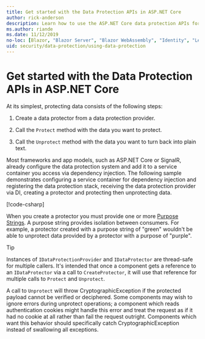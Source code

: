 ```yaml
---
title: Get started with the Data Protection APIs in ASP.NET Core
author: rick-anderson
description: Learn how to use the ASP.NET Core data protection APIs for protecting and unprotecting data in an app.
ms.author: riande
ms.date: 11/12/2019
no-loc: [Blazor, "Blazor Server", "Blazor WebAssembly", "Identity", "Let's Encrypt", Razor, SignalR]
uid: security/data-protection/using-data-protection
---
```

# Get started with the Data Protection APIs in ASP.NET Core

<a name="security-data-protection-getting-started"></a>

At its simplest, protecting data consists of the following steps:

1. Create a data protector from a data protection provider.

2. Call the `Protect` method with the data you want to protect.

3. Call the `Unprotect` method with the data you want to turn back into plain text.

Most frameworks and app models, such as ASP.NET Core or SignalR, already configure the data protection system and add it to a service container you access via dependency injection. The following sample demonstrates configuring a service container for dependency injection and registering the data protection stack, receiving the data protection provider via DI, creating a protector and protecting then unprotecting data.

[!code-csharp[](../../security/data-protection/using-data-protection/samples/protectunprotect.cs?highlight=26,34,35,36,37,38,39,40)]

When you create a protector you must provide one or more [Purpose Strings](xref:security/data-protection/consumer-apis/purpose-strings). A purpose string provides isolation between consumers. For example, a protector created with a purpose string of "green" wouldn't be able to unprotect data provided by a protector with a purpose of "purple".

>[!TIP]
> Instances of `IDataProtectionProvider` and `IDataProtector` are thread-safe for multiple callers. It's intended that once a component gets a reference to an `IDataProtector` via a call to `CreateProtector`, it will use that reference for multiple calls to `Protect` and `Unprotect`.
>
>A call to `Unprotect` will throw CryptographicException if the protected payload cannot be verified or deciphered. Some components may wish to ignore errors during unprotect operations; a component which reads authentication cookies might handle this error and treat the request as if it had no cookie at all rather than fail the request outright. Components which want this behavior should specifically catch CryptographicException instead of swallowing all exceptions.
